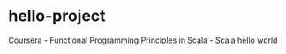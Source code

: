 hello-project
=============

Coursera - Functional Programming Principles in Scala - Scala hello world
